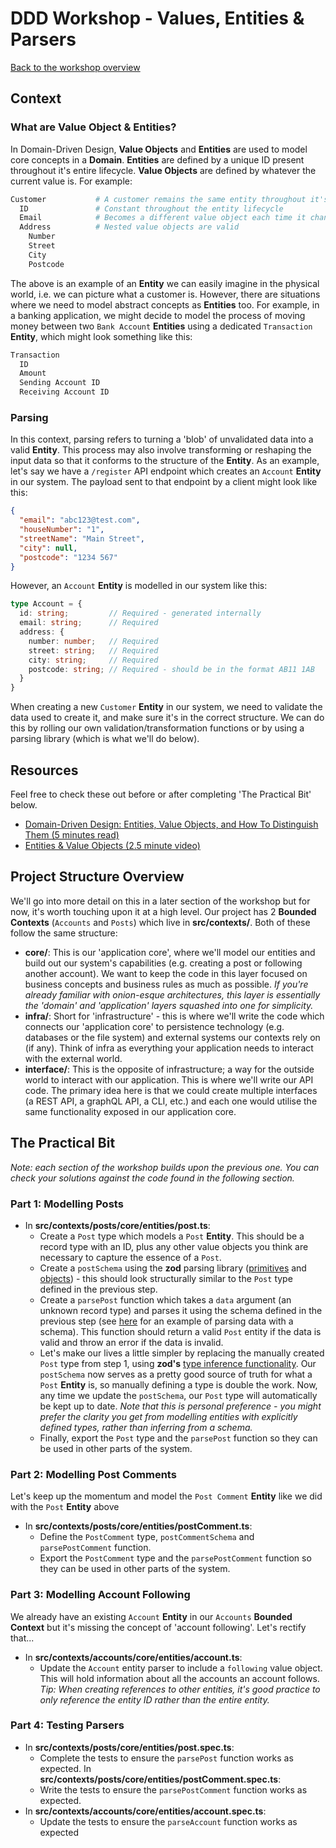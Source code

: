 # DDD Workshop - Values, Entities & Parsers

[Back to the workshop overview](https://github.com/PensionBee/ddd-workshop#workshop-overview)

## Context

### What are Value Object & Entities?

In Domain-Driven Design, **Value Objects** and **Entities** are used to model core concepts in a **Domain**. **Entities** are defined by a unique ID present throughout it's entire lifecycle. **Value Objects** are defined by whatever the current value is. For example:

```sh
Customer           # A customer remains the same entity throughout it's lifecycle, even when it's attributes change
  ID               # Constant throughout the entity lifecycle
  Email            # Becomes a different value object each time it changes
  Address          # Nested value objects are valid
    Number
    Street
    City
    Postcode
```

The above is an example of an **Entity** we can easily imagine in the physical world, i.e. we can picture what a customer is. However, there are situations where we need to model abstract concepts as **Entities** too. For example, in a banking application, we might decide to model the process of moving money between two `Bank Account` **Entities** using a dedicated `Transaction` **Entity**, which might look something like this:

```sh
Transaction
  ID
  Amount
  Sending Account ID
  Receiving Account ID
```

### Parsing

In this context, parsing refers to turning a 'blob' of unvalidated data into a valid **Entity**. This process may also involve transforming or reshaping the input data so that it conforms to the structure of the **Entity**. As an example, let's say we have a `/register` API endpoint which creates an `Account` **Entity** in our system. The payload sent to that endpoint by a client might look like this:

```json
{
  "email": "abc123@test.com",
  "houseNumber": "1",
  "streetName": "Main Street",
  "city": null,
  "postcode": "1234 567"
}
```

However, an `Account` **Entity** is modelled in our system like this:

```ts
type Account = {
  id: string;         // Required - generated internally
  email: string;      // Required
  address: {
    number: number;   // Required
    street: string;   // Required
    city: string;     // Required
    postcode: string; // Required - should be in the format AB11 1AB
  }
}
```

When creating a new `Customer` **Entity** in our system, we need to validate the data used to create it, and make sure it's in the correct structure. We can do this by rolling our own validation/transformation functions or by using a parsing library (which is what we'll do below).

## Resources

Feel free to check these out before or after completing 'The Practical Bit' below.

- [Domain-Driven Design: Entities, Value Objects, and How To Distinguish Them (5 minutes read)]([https://...](https://blog.jannikwempe.com/domain-driven-design-entities-value-objects))
- [Entities & Value Objects (2.5 minute video)](https://www.youtube.com/watch?v=r8q5DD9rd3M)

## Project Structure Overview

We'll go into more detail on this in a later section of the workshop but for now, it's worth touching upon it at a high level. Our project has 2 **Bounded Contexts** (`Accounts` and `Posts`) which live in **src/contexts/**. Both of these follow the same structure:

- **core/**: This is our 'application core', where we'll model our entities and build out our system's capabilities (e.g. creating a post or following another account). We want to keep the code in this layer focused on business concepts and business rules as much as possible. *If you're already familiar with onion-esque architectures, this layer is essentially the 'domain' and 'application' layers squashed into one for simplicity.*
- **infra/**: Short for 'infrastructure' - this is where we'll write the code which connects our 'application core' to persistence technology (e.g. databases or the file system) and external systems our contexts rely on (if any). Think of infra as everything your application needs to interact with the external world.
- **interface/**: This is the opposite of infrastructure; a way for the outside world to interact with our application. This is where we'll write our API code. The primary idea here is that we could create multiple interfaces (a REST API, a graphQL API, a CLI, etc.) and each one would utilise the same functionality exposed in our application core.

## The Practical Bit

*Note: each section of the workshop builds upon the previous one. You can check your solutions against the code found in the following section.*

### Part 1: Modelling Posts

- In **src/contexts/posts/core/entities/post.ts**:
  - Create a `Post` type which models a `Post` **Entity**. This should be a record type with an ID, plus any other value objects you think are necessary to capture the essence of a `Post`.
  - Create a `postSchema` using the **zod** parsing library ([primitives](https://github.com/colinhacks/zod#primitives) and [objects](https://github.com/colinhacks/zod#objects)) - this should look structurally similar to the `Post` type defined in the previous step.
  - Create a `parsePost` function which takes a `data` argument (an unknown record type) and parses it using the schema defined in the previous step (see [here](https://github.com/colinhacks/zod#basic-usage) for an example of parsing data with a schema). This function should return a valid `Post` entity if the data is valid and throw an error if the data is invalid.
  - Let's make our lives a little simpler by replacing the manually created `Post` type from step 1, using **zod's** [type inference functionality](https://github.com/colinhacks/zod#type-inference). Our `postSchema` now serves as a pretty good source of truth for what a `Post` **Entity** is, so manually defining a type is double the work. Now, any time we update the `postSchema`, our `Post` type will automatically be kept up to date. *Note that this is personal preference - you might prefer the clarity you get from modelling entities with explicitly defined types, rather than inferring from a schema.*
  - Finally, export the `Post` type and the `parsePost` function so they can be used in other parts of the system.

### Part 2: Modelling Post Comments

Let's keep up the momentum and model the `Post Comment` **Entity** like we did with the `Post` **Entity** above

- In **src/contexts/posts/core/entities/postComment.ts**:
  - Define the `PostComment` type, `postCommentSchema` and `parsePostComment` function.
  - Export the `PostComment` type and the `parsePostComment` function so they can be used in other parts of the system.

### Part 3: Modelling Account Following

We already have an existing `Account` **Entity** in our `Accounts` **Bounded Context** but it's missing the concept of 'account following'. Let's rectify that...

- In **src/contexts/accounts/core/entities/account.ts**:
  - Update the `Account` entity parser to include a `following` value object. This will hold information about all the accounts an account follows. *Tip: When creating references to other entities, it's good practice to only reference the entity ID rather than the entire entity.*

### Part 4: Testing Parsers

- In **src/contexts/posts/core/entities/post.spec.ts**:
  - Complete the tests to ensure the `parsePost` function works as expected.
In **src/contexts/posts/core/entities/postComment.spec.ts**:
  - Write the tests to ensure the `parsePostComment` function works as expected.
- In **src/contexts/accounts/core/entities/account.spec.ts**:
  - Update the tests to ensure the `parseAccount` function works as expected
